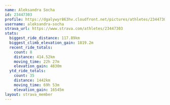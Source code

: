 ```yaml
---
name: Aleksandra Socha
id: 23447303
profile: https://dgalywyr863hv.cloudfront.net/pictures/athletes/23447303/14745546/4/large.jpg
username: aleksandra-socha
strava_url: https://www.strava.com/athletes/23447303
stats:
  biggest_ride_distance: 117.89km
  biggest_climb_elevation_gain: 1819.2m
  recent_ride_totals:
    count: 8
    distance: 414.52km
    moving_time: 22h 27m
    elevation_gain: 4830m
  ytd_ride_totals:
    count: 35
    distance: 1442km
    moving_time: 69h 53m
    elevation_gain: 16545m
layout: strava_member
--- 
```

